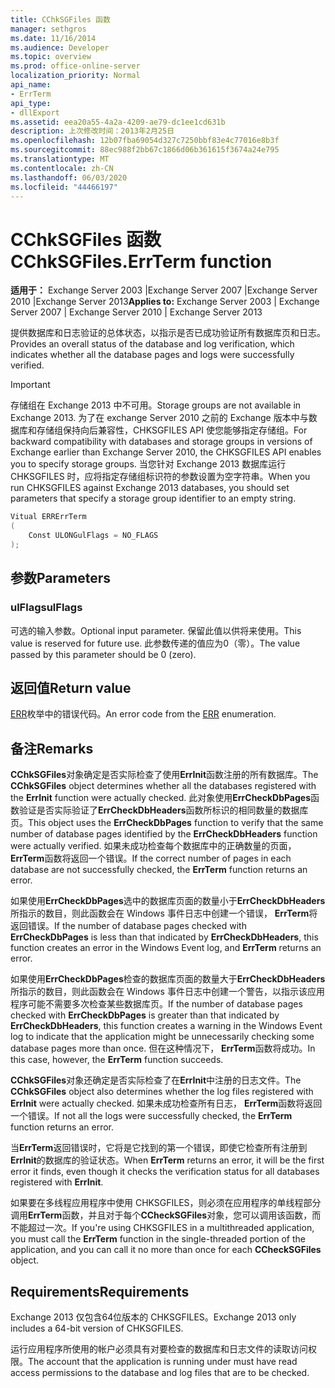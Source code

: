 ```yaml
---
title: CChkSGFiles 函数
manager: sethgros
ms.date: 11/16/2014
ms.audience: Developer
ms.topic: overview
ms.prod: office-online-server
localization_priority: Normal
api_name:
- ErrTerm
api_type:
- dllExport
ms.assetid: eea20a55-4a2a-4209-ae79-dc1ee1cd631b
description: 上次修改时间：2013年2月25日
ms.openlocfilehash: 12b07fba69054d327c7250bbf83e4c77016e8b3f
ms.sourcegitcommit: 88ec988f2bb67c1866d06b361615f3674a24e795
ms.translationtype: MT
ms.contentlocale: zh-CN
ms.lasthandoff: 06/03/2020
ms.locfileid: "44466197"
---
```

# <a name="cchksgfileserrterm-function"></a><span data-ttu-id="410d1-103">CChkSGFiles 函数</span><span class="sxs-lookup"><span data-stu-id="410d1-103">CChkSGFiles.ErrTerm function</span></span>
  
<span data-ttu-id="410d1-104">**适用于：** Exchange Server 2003 |Exchange Server 2007 |Exchange Server 2010 |Exchange Server 2013</span><span class="sxs-lookup"><span data-stu-id="410d1-104">**Applies to:** Exchange Server 2003 | Exchange Server 2007 | Exchange Server 2010 | Exchange Server 2013</span></span>
  
<span data-ttu-id="410d1-105">提供数据库和日志验证的总体状态，以指示是否已成功验证所有数据库页和日志。</span><span class="sxs-lookup"><span data-stu-id="410d1-105">Provides an overall status of the database and log verification, which indicates whether all the database pages and logs were successfully verified.</span></span>
  
> [!IMPORTANT]
> <span data-ttu-id="410d1-106">存储组在 Exchange 2013 中不可用。</span><span class="sxs-lookup"><span data-stu-id="410d1-106">Storage groups are not available in Exchange 2013.</span></span> <span data-ttu-id="410d1-107">为了在 exchange Server 2010 之前的 Exchange 版本中与数据库和存储组保持向后兼容性，CHKSGFILES API 使您能够指定存储组。</span><span class="sxs-lookup"><span data-stu-id="410d1-107">For backward compatibility with databases and storage groups in versions of Exchange earlier than Exchange Server 2010, the CHKSGFILES API enables you to specify storage groups.</span></span> <span data-ttu-id="410d1-108">当您针对 Exchange 2013 数据库运行 CHKSGFILES 时，应将指定存储组标识符的参数设置为空字符串。</span><span class="sxs-lookup"><span data-stu-id="410d1-108">When you run CHKSGFILES against Exchange 2013 databases, you should set parameters that specify a storage group identifier to an empty string.</span></span> 
  
```cs
Vitual ERRErrTerm 
(
    Const ULONGulFlags = NO_FLAGS
);

```

## <a name="parameters"></a><span data-ttu-id="410d1-109">参数</span><span class="sxs-lookup"><span data-stu-id="410d1-109">Parameters</span></span>

### <a name="ulflags"></a><span data-ttu-id="410d1-110">ulFlags</span><span class="sxs-lookup"><span data-stu-id="410d1-110">ulFlags</span></span>
  
<span data-ttu-id="410d1-111">可选的输入参数。</span><span class="sxs-lookup"><span data-stu-id="410d1-111">Optional input parameter.</span></span> <span data-ttu-id="410d1-112">保留此值以供将来使用。</span><span class="sxs-lookup"><span data-stu-id="410d1-112">This value is reserved for future use.</span></span> <span data-ttu-id="410d1-113">此参数传递的值应为0（零）。</span><span class="sxs-lookup"><span data-stu-id="410d1-113">The value passed by this parameter should be 0 (zero).</span></span>
    
## <a name="return-value"></a><span data-ttu-id="410d1-114">返回值</span><span class="sxs-lookup"><span data-stu-id="410d1-114">Return value</span></span>

<span data-ttu-id="410d1-115">[ERR](cchksgfiles-err-enumeration.md)枚举中的错误代码。</span><span class="sxs-lookup"><span data-stu-id="410d1-115">An error code from the [ERR](cchksgfiles-err-enumeration.md) enumeration.</span></span> 
  
## <a name="remarks"></a><span data-ttu-id="410d1-116">备注</span><span class="sxs-lookup"><span data-stu-id="410d1-116">Remarks</span></span>

<span data-ttu-id="410d1-117">**CChkSGFiles**对象确定是否实际检查了使用**ErrInit**函数注册的所有数据库。</span><span class="sxs-lookup"><span data-stu-id="410d1-117">The **CChkSGFiles** object determines whether all the databases registered with the **ErrInit** function were actually checked.</span></span> <span data-ttu-id="410d1-118">此对象使用**ErrCheckDbPages**函数验证是否实际验证了**ErrCheckDbHeaders**函数所标识的相同数量的数据库页。</span><span class="sxs-lookup"><span data-stu-id="410d1-118">This object uses the **ErrCheckDbPages** function to verify that the same number of database pages identified by the **ErrCheckDbHeaders** function were actually verified.</span></span> <span data-ttu-id="410d1-119">如果未成功检查每个数据库中的正确数量的页面， **ErrTerm**函数将返回一个错误。</span><span class="sxs-lookup"><span data-stu-id="410d1-119">If the correct number of pages in each database are not successfully checked, the **ErrTerm** function returns an error.</span></span> 
  
<span data-ttu-id="410d1-120">如果使用**ErrCheckDbPages**选中的数据库页面的数量小于**ErrCheckDbHeaders**所指示的数目，则此函数会在 Windows 事件日志中创建一个错误， **ErrTerm**将返回错误。</span><span class="sxs-lookup"><span data-stu-id="410d1-120">If the number of database pages checked with **ErrCheckDbPages** is less than that indicated by **ErrCheckDbHeaders**, this function creates an error in the Windows Event log, and **ErrTerm** returns an error.</span></span> 
  
<span data-ttu-id="410d1-121">如果使用**ErrCheckDbPages**检查的数据库页面的数量大于**ErrCheckDbHeaders**所指示的数目，则此函数会在 Windows 事件日志中创建一个警告，以指示该应用程序可能不需要多次检查某些数据库页。</span><span class="sxs-lookup"><span data-stu-id="410d1-121">If the number of database pages checked with **ErrCheckDbPages** is greater than that indicated by **ErrCheckDbHeaders**, this function creates a warning in the Windows Event log to indicate that the application might be unnecessarily checking some database pages more than once.</span></span> <span data-ttu-id="410d1-122">但在这种情况下， **ErrTerm**函数将成功。</span><span class="sxs-lookup"><span data-stu-id="410d1-122">In this case, however, the **ErrTerm** function succeeds.</span></span> 
  
<span data-ttu-id="410d1-123">**CChkSGFiles**对象还确定是否实际检查了在**ErrInit**中注册的日志文件。</span><span class="sxs-lookup"><span data-stu-id="410d1-123">The **CChkSGFiles** object also determines whether the log files registered with **ErrInit** were actually checked.</span></span> <span data-ttu-id="410d1-124">如果未成功检查所有日志， **ErrTerm**函数将返回一个错误。</span><span class="sxs-lookup"><span data-stu-id="410d1-124">If not all the logs were successfully checked, the **ErrTerm** function returns an error.</span></span> 
  
<span data-ttu-id="410d1-125">当**ErrTerm**返回错误时，它将是它找到的第一个错误，即使它检查所有注册到**ErrInit**的数据库的验证状态。</span><span class="sxs-lookup"><span data-stu-id="410d1-125">When **ErrTerm** returns an error, it will be the first error it finds, even though it checks the verification status for all databases registered with **ErrInit**.</span></span>
  
<span data-ttu-id="410d1-126">如果要在多线程应用程序中使用 CHKSGFILES，则必须在应用程序的单线程部分调用**ErrTerm**函数，并且对于每个**CCheckSGFiles**对象，您可以调用该函数，而不能超过一次。</span><span class="sxs-lookup"><span data-stu-id="410d1-126">If you're using CHKSGFILES in a multithreaded application, you must call the **ErrTerm** function in the single-threaded portion of the application, and you can call it no more than once for each **CCheckSGFiles** object.</span></span> 
  
## <a name="requirements"></a><span data-ttu-id="410d1-127">Requirements</span><span class="sxs-lookup"><span data-stu-id="410d1-127">Requirements</span></span>

<span data-ttu-id="410d1-128">Exchange 2013 仅包含64位版本的 CHKSGFILES。</span><span class="sxs-lookup"><span data-stu-id="410d1-128">Exchange 2013 only includes a 64-bit version of CHKSGFILES.</span></span>
  
<span data-ttu-id="410d1-129">运行应用程序所使用的帐户必须具有对要检查的数据库和日志文件的读取访问权限。</span><span class="sxs-lookup"><span data-stu-id="410d1-129">The account that the application is running under must have read access permissions to the database and log files that are to be checked.</span></span>
  


